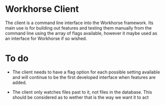 # Workhorse Client

The client is a command line interface into the Workhorse framework. Its main use is for building out features and testing them manually from the command line using the array of flags available, however it maybe used as an interface for Workhorse if so wished.

# To do

- The client needs to have a flag option for each possible setting available and will continue to be the first developed interface when features are added.

- The client only watches files past to it, not files in the database. This should be considered as to wether that is the way we want it to act
